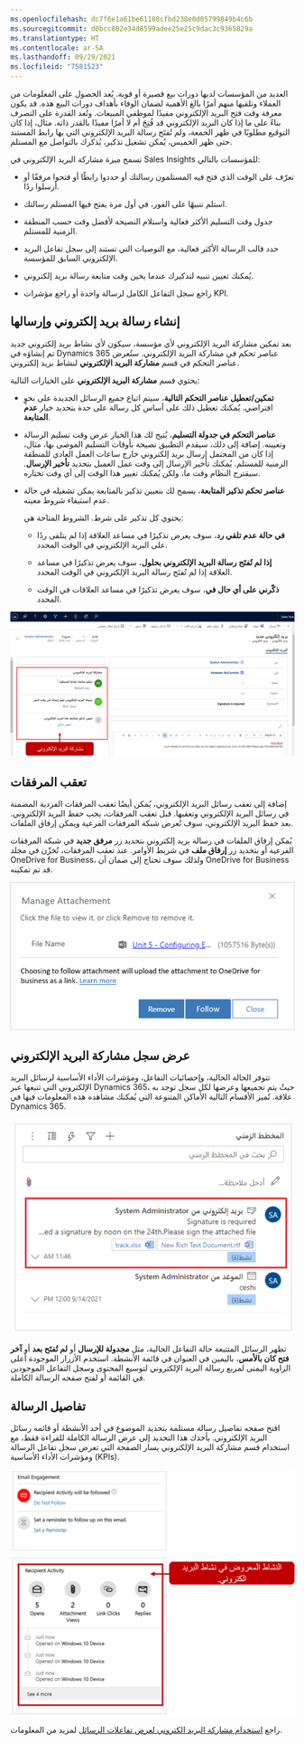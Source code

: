 ```yaml
---
ms.openlocfilehash: dc7f6e1a61be61188cfbd238e0d05799849b4c6b
ms.sourcegitcommit: d0bcc802e34d8599adee25e25c9dac3c9365829a
ms.translationtype: HT
ms.contentlocale: ar-SA
ms.lasthandoff: 09/29/2021
ms.locfileid: "7581523"
---
```

العديد من المؤسسات لديها دورات بيع قصيرة أو قوية. يُعد الحصول على المعلومات من العملاء وتلقيها منهم أمرًا بالغ الأهمية لضمان الوفاء بأهداف دورات البيع هذه. قد يكون معرفة وقت فتح البريد الإلكتروني مفيدًا لموظفي المبيعات. وتُعد القدرة على التصرف بناءً على ما إذا كان البريد الإلكتروني قد فُتِحَ أم لا أمرًا مفيدًا بالقدر ذاته. مثال، إذا كان التوقيع مطلوبًا في ظهر الجمعة، ولم تُفتَح رسالة البريد الإلكتروني التي بها رابط المستند حتى ظهر الخميس، يُمكن تشغيل تذكير، يُذكرك بالتواصل مع المستلم.

تسمح ميزة مشاركة البريد الإلكتروني في Sales Insights للمؤسسات بالتالي:

-   تعرّف على الوقت الذي فتح فيه المستلمون رسالتك أو حددوا رابطًا أو فتحوا مرفقًا أو أرسلوا ردًا.

-   استلم تنبيهًا على الفور، في أول مرة يفتح فيها المستلم رسالتك.

-   جدول وقت التسليم الأكثر فعالية واستلام النصيحة لأفضل وقت حسب المنطقة الزمنية للمستلم.

-   حدد قالب الرسالة الأكثر فعالية، مع التوصيات التي تستند إلى سجل تفاعل البريد الإلكتروني السابق للمؤسسة.

-   يُمكنك تعيين تنبيه لتذكيرك عندما يحين وقت متابعة رسالة بريد إلكتروني.

-   راجع سجل التفاعل الكامل لرسالة واحدة أو راجع مؤشرات KPI.

## <a name="create-and-send-followed-email-message"></a>إنشاء رسالة بريد إلكتروني وإرسالها

بعد تمكين مشاركة البريد الإلكتروني لأي مؤسسة، سيكون لأي نشاط بريد إلكتروني جديد تم إنشاؤه في Dynamics 365 عناصر تحكم في مشاركة البريد الإلكتروني. ستُعرض عناصر التحكم في قسم **مشاركة البريد الإلكتروني** لنشاط بريد إلكتروني.

يحتوي قسم **‏‫مشاركة البريد الإلكتروني‬** على الخيارات التالية:

- **تمكين/تعطيل عناصر التحكم التالية**، سيتم اتباع جميع الرسائل الجديدة على نحوٍ افتراضي. يُمكنك تعطيل ذلك على أساس كل رسالة على حدة بتحديد خيار **عدم المتابعة**.

- **عناصر التحكم في جدولة التسليم**، يُتيح لك هذا الخيار عرض وقت تسليم الرسالة وتعيينه. إضافة إلى ذلك، سيقدم التطبيق نصيحة بأوقات التسليم الموصى بها، مثال، إذا كان من المحتمل إرسال بريد إلكتروني خارج ساعات العمل العادي للمنطقة الزمنية للمستلم. يُمكنك تأخير الإرسال إلى وقت عمل العميل بتحديد **تأخير الإرسال**. سيقترح النظام وقت ما، ولكن يُمكنك تغيير هذا الوقت إلى أي وقت تختاره.

- **عناصر تحكم تذكير المتابعة**، يسمح لك بتعيين تذكير بالمتابعة يمكن تشغيله في حالة عدم استيفاء شروط معينه.

  يحتوي كل تذكير على شرط. الشروط المتاحة هي:

  -   **في حالة عدم تلقي رد**، سوف يعرض تذكيرًا في مساعد العلاقة إذا لم يتلقى ردًا على البريد الإلكتروني في الوقت المحدد.

  -   **إذا لم تُفتَح رسالة البريد الإلكتروني بحلول**، سوف يعرض تذكيرًا في مساعد العلاقة إذا لم تُفتَح رسالة البريد الإلكتروني في الوقت المحدد.

  -   **ذكّرني على أي حال في**، سوف يعرض تذكيرًا في مساعد العلاقات في الوقت المحدد.

![تم تمييز قسم مشاركة البريد الإلكتروني. يُمكنك تغيير ما إذا كنت ستتبع نشاط المستلم أو تأخير الإرسال أو تعيين تذكير.](../media/email-engagement.png)

## <a name="tracking-attachments"></a>تعقب المرفقات

إضافة إلى تعقب رسائل البريد الإلكتروني، يُمكن أيضًا تعقب المرفقات الفردية المضمنة في رسائل البريد الإلكتروني وتعقبها. قبل تعقب المرفقات، يجب حفظ البريد الإلكتروني. بعد حفظ البريد الإلكتروني، سوف تُعرض شبكة المرفقات الفرعية ويمكن إرفاق الملفات.

يُمكن إرفاق الملفات في رسالة بريد إلكتروني بتحديد زر **مرفق جديد** في شبكة المرفقات الفرعية أو بتحديد زر **إرفاق ملف** في شريط الأوامر. عند تعقب المرفقات، تُخزّن في مجلد OneDrive for Business، ولذلك سوف تحتاج إلى ضمان أن OneDrive for Business قد تم تمكينه.

![يحتوي حوار "إدارة المرفقات" على الزرين "إزالة" و"متابعة".](../media/manage-attachment.png)

## <a name="view-email-engagement-history"></a>عرض سجل مشاركة البريد الإلكتروني

تتوفر الحالة الحالية، وإحصائيات التفاعل، ومؤشرات الأداء الأساسية لرسائل البريد الإلكتروني التي تتبعها عبر Dynamics 365، حيثُ يتم تجميعها وعرضها لكل سجل توجد به علاقة. تُميز الأقسام التالية الأماكن المتنوعة التي يُمكنك مشاهده هذه المعلومات فيها في Dynamics 365.

![يعرض الخط الزمني سجل ‏‫مشاركة البريد الإلكتروني‬.](../media/email-engagement-history.png)

تظهر الرسائل المتتبعة حالة التفاعل الحالية، مثل **مجدولة للإرسال** أو **لم تُفتَح بعد** أو **آخر فتح كان بالأمس**، باليمين في العنوان في قائمة الأنشطة. استخدم الأزرار الموجودة أعلى الزاوية اليمنى لمربع رسالة البريد الإلكتروني لتوسيع المحتوى وسجل التفاعل الموجودين في القائمة أو لفتح صفحه الرسالة الكاملة.

## <a name="message-details"></a>تفاصيل الرسالة

افتح صفحه تفاصيل رسالة مستلمة بتحديد الموضوع في أحد الأنشطة أو قائمه رسائل البريد الإلكتروني. يأخذك هذا التحديد إلى عرض الرسالة الكاملة للقراءة فقط، مع استخدام قسم مشاركة البريد الإلكتروني يسار الصفحة التي تعرض سجل تفاعل الرسالة ومؤشرات الأداء الأساسية (KPIs).

![تحتوي تفاصيل الرسالة على قسم نشاط المستلم الذي تم تمييزه.](../media/message-details.png)

راجع [استخدام مشاركة البريد الكتروني لعرض تفاعلات الرسائل](/dynamics365/ai/sales/email-engagement/?azure-portal=true) لمزيد من المعلومات.

